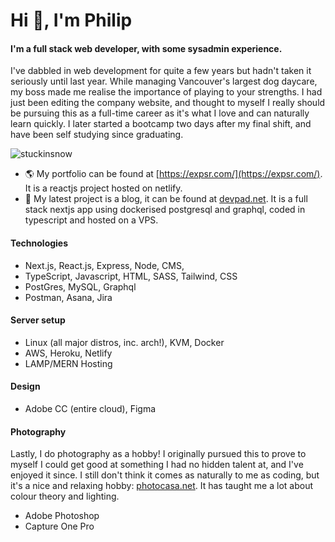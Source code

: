 # Hi 👋, I'm Philip 
#### I'm a full stack web developer, with some sysadmin experience. 
I've dabbled in web development for quite a few years but hadn't taken it seriously until last year. While managing Vancouver's largest dog daycare, my boss made me realise the importance of playing to your strengths. I had just been editing the company website, and thought to myself I really should be pursuing this as a full-time career as it's what I love and can naturally learn quickly. I later started a bootcamp two days after my final shift, and have been self studying since graduating. 

<p align="left"> <img src="https://komarev.com/ghpvc/?username=stuckinsnow&label=Profile%20views&color=0e75b6&style=flat" alt="stuckinsnow" /> </p>

- 🌎 My portfolio can be found at [https://expsr.com/](https://expsr.com/). It is a reactjs project hosted on netlify. 
- 🔭 My latest project is a blog, it can be found at [devpad.net](https://devpad.net). It is a full stack nextjs app using dockerised postgresql and graphql, coded in typescript and hosted on a VPS.

#### Technologies 

* Next.js, React.js, Express, Node, CMS, 
* TypeScript, Javascript, HTML, SASS, Tailwind, CSS
* PostGres, MySQL, Graphql
* Postman, Asana, Jira
  
#### Server setup

* Linux (all major distros, inc. arch!), KVM, Docker
* AWS, Heroku, Netlify
* LAMP/MERN Hosting

#### Design 

* Adobe CC (entire cloud), Figma

#### Photography

Lastly, I do photography as a hobby! I originally pursued this to prove to myself I could get good at something I had no hidden talent at, and I've enjoyed it since. I still don't think it comes as naturally to me as coding, but it's a nice and relaxing hobby: [photocasa.net](https://photocasa.net). It has taught me a lot about colour theory and lighting.

* Adobe Photoshop
* Capture One Pro
